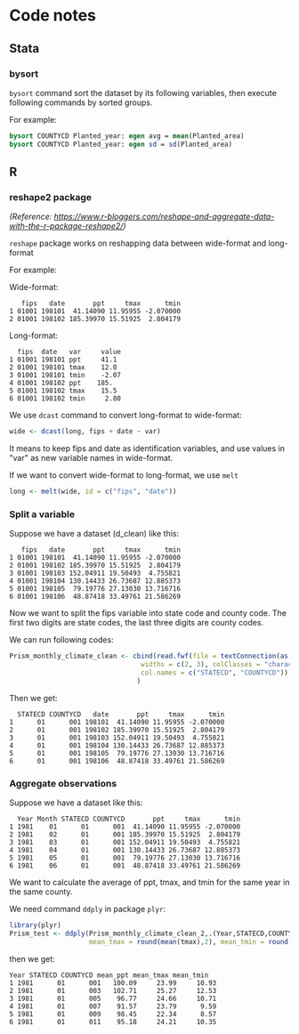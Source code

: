 # Code notes 

## Stata

### bysort
   `bysort` command sort the dataset by its following variables, then execute following commands by sorted groups.

   For example:
   ```Stata
   bysort COUNTYCD Planted_year: egen avg = mean(Planted_area)
   bysort COUNTYCD Planted_year: egen sd = sd(Planted_area)
```

## R

### reshape2 package
   *(Reference: https://www.r-bloggers.com/reshape-and-aggregate-data-with-the-r-package-reshape2/)*

   `reshape` package works on reshapping data between wide-format and long-format

   For example:

   Wide-format:
   ```
      fips   date       ppt     tmax      tmin
   1 01001 198101  41.14090 11.95955 -2.070000
   2 01001 198102 185.39970 15.51925  2.804179
   ```

   Long-format:
   ```
     fips  date   var     value
   1 01001 198101 ppt     41.1 
   2 01001 198101 tmax    12.0 
   3 01001 198101 tmin    -2.07
   4 01001 198102 ppt    185.  
   5 01001 198102 tmax    15.5 
   6 01001 198102 tmin     2.80
   ```

   We use `dcast` command to convert long-format to wide-format:
   ```R
   wide <- dcast(long, fips + date ~ var)
   ```
   It means to keep fips and date as identification variables, and use values in "var" as new variable names in wide-format.

   If we want to convert wide-format to long-format, we use `melt`
   ```R
   long <- melt(wide, id = c("fips", "date"))
   ```

### Split a variable
   Suppose we have a dataset (d_clean) like this:
   ```
      fips   date       ppt     tmax      tmin
   1 01001 198101  41.14090 11.95955 -2.070000
   2 01001 198102 185.39970 15.51925  2.804179
   3 01001 198103 152.04911 19.50493  4.755821
   4 01001 198104 130.14433 26.73687 12.885373
   5 01001 198105  79.19776 27.13030 13.716716
   6 01001 198106  48.87418 33.49761 21.586269
   ```
   Now we want to split the fips variable into state code and county code. The first two digits are state codes, the last three digits are county codes.

   We can run following codes:
   ```R
   Prism_monthly_climate_clean <- cbind(read.fwf(file = textConnection(as.character(d_clean[, 1])), 
                                    widths = c(2, 3), colClasses = "character", 
                                    col.names = c("STATECD", "COUNTYCD")), d_clean[-1]
                                   )
   ```
   Then we get:
   ```
     STATECD COUNTYCD   date       ppt     tmax      tmin
   1      01      001 198101  41.14090 11.95955 -2.070000
   2      01      001 198102 185.39970 15.51925  2.804179
   3      01      001 198103 152.04911 19.50493  4.755821
   4      01      001 198104 130.14433 26.73687 12.885373
   5      01      001 198105  79.19776 27.13030 13.716716
   6      01      001 198106  48.87418 33.49761 21.586269
   ```

### Aggregate observations

   Suppose we have a dataset like this:
   
   ```
     Year Month STATECD COUNTYCD       ppt     tmax      tmin
   1 1981    01      01      001  41.14090 11.95955 -2.070000
   2 1981    02      01      001 185.39970 15.51925  2.804179
   3 1981    03      01      001 152.04911 19.50493  4.755821
   4 1981    04      01      001 130.14433 26.73687 12.885373
   5 1981    05      01      001  79.19776 27.13030 13.716716
   6 1981    06      01      001  48.87418 33.49761 21.586269
   ```
   
   We want to calculate the average of ppt, tmax, and tmin for the same year in the same county.
   
   We need command `ddply` in package `plyr`:
   
   ```R
   library(plyr)
   Prism_test <- ddply(Prism_monthly_climate_clean_2,.(Year,STATECD,COUNTYCD), summarize, mean_ppt = round(mean(ppt),2),
                       mean_tmax = round(mean(tmax),2), mean_tmin = round(mean(tmin),2))
   ```
   
   then we get:
   ```
   Year STATECD COUNTYCD mean_ppt mean_tmax mean_tmin
   1 1981      01      001   100.09     23.99     10.93
   2 1981      01      003   102.71     25.27     12.53
   3 1981      01      005    96.77     24.66     10.71
   4 1981      01      007    91.57     23.79      9.59
   5 1981      01      009    98.45     22.34      8.57
   6 1981      01      011    95.18     24.21     10.35
   ```
   
